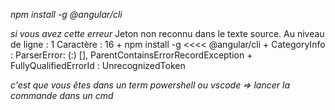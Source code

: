 *npm install -g @angular/cli*

*si vous avez cette erreur*
    Jeton non reconnu dans le texte source.
    Au niveau de ligne : 1 Caractère : 16
    + npm install -g  <<<< @angular/cli
    + CategoryInfo          : ParserError: (:) [], ParentContainsErrorRecordException
    + FullyQualifiedErrorId : UnrecognizedToken

*c'est que vous êtes dans un term powershell ou vscode => lancer la commande dans un cmd*